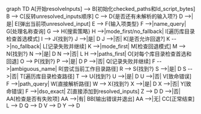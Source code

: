 graph TD
    A[开始resolveInputs] --> B[初始化checked_paths和ld_script_bytes]
    B --> C[反转unresolved_inputs顺序]
    C --> D{是否还有未解析的输入项?}
    D -->|是| E[弹出当前项unresolved_input]
    E --> F{输入项类型}
    F -->|name_query| G[处理名称查询]
    G --> H{搜索策略}
    H -->|mode_first/no_fallback| I[遍历库目录检查首选模式]
    I --> J{找到?}
    J -->|是| D
    J -->|否| K[是否允许回退?]
    K -->|no_fallback| L[记录失败并继续]
    K -->|mode_first| M[检查回退模式]
    M --> N{找到?}
    N -->|是| D
    N -->|否| L
    H -->|paths_first| O[对每个库目录检查首选和回退]
    O --> P{找到?}
    P -->|是| D
    P -->|否| Q[记录失败并继续]
    F -->|ambiguous_name| R[尝试当前工作目录路径]
    R --> S{找到?}
    S -->|是| D
    S -->|否| T[遍历库目录检查路径]
    T --> U{找到?}
    U -->|是| D
    U -->|否| V[致命错误]
    F -->|path_query| W[直接解析路径]
    W --> X{找到?}
    X -->|是| D
    X -->|否| Y[致命错误]
    F -->|dso_exact| Z[直接添加到resolved_inputs]
    Z --> D
    D -->|否| AA[检查是否有失败项]
    AA -->|有| BB[输出错误并退出]
    AA -->|无| CC[正常结束]
    L --> D
    Q --> D
    V --> D
    Y --> D
